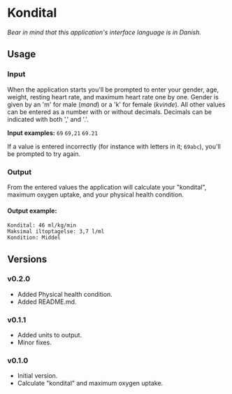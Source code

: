 # Kondital
*Bear in mind that this application's interface language is in Danish.*
## Usage
### Input
When the application starts you'll be prompted to enter your gender, age, weight, resting heart rate, and maximum heart rate one by one.
Gender is given by an 'm' for male (*mand*) or a 'k' for female (*kvinde*).
All other values can be entered as a number with or without decimals. Decimals can be indicated with both ',' and '.'.

**Input examples:** `69` `69,21` `69.21` 

If a value is entered incorrectly (for instance with letters in it; `69abc`), you'll be prompted to try again.

### Output
From the entered values the application will calculate your "kondital", maximum oxygen uptake, and your physical health condition.

#### Output example:
```
Kondital: 46 ml/kg/min
Maksimal iltoptagelse: 3,7 l/ml
Kondition: Middel
```

## Versions
### v0.2.0
* Added Physical health condition.
* Added README.md.

### v0.1.1
* Added units to output.
* Minor fixes.

### v0.1.0
* Initial version.
* Calculate "kondital" and maximum oxygen uptake.
